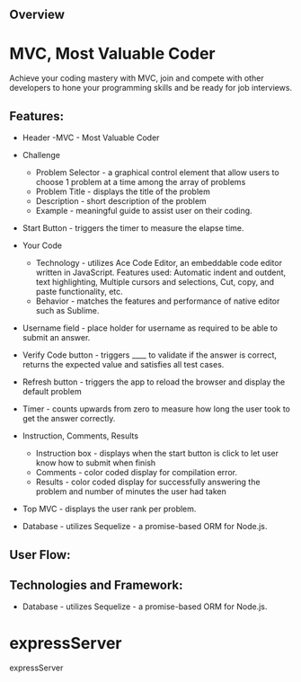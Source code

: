 ## Overview

# MVC, Most Valuable Coder

Achieve your coding mastery with MVC, join and compete with other developers to hone your programming skills and be ready for job interviews.

##  Features:

* Header -MVC - Most Valuable Coder

* Challenge
	* Problem Selector - a graphical control element that allow users to choose 1 problem at a time among the array of problems
	* Problem Title - displays the title of the problem
	* Description - short description of the problem
	* Example - meaningful guide to assist user on their coding.

* Start Button - triggers the timer to measure the elapse time.

* Your Code
	* Technology - utilizes Ace Code Editor, an embeddable code editor written in JavaScript.  Features used: Automatic indent and outdent, text highlighting, Multiple cursors and selections, Cut, copy, and paste functionality, etc.
	* Behavior - matches the features and performance of native editor such as Sublime.

* Username field - place holder for username as required to be able to submit an answer.
* Verify Code button - triggers ____ to validate if the answer is correct, returns the expected value and satisfies all test cases.
* Refresh button - triggers the app to reload the browser and display the default problem
* Timer - counts upwards from zero to measure how long the user took to get the answer correctly.
* Instruction, Comments, Results
	* Instruction box - displays when the start button is click to let user know how to submit when finish
	* Comments - color coded display for compilation error.
	* Results - color coded display for successfully answering the problem and number of minutes the user had taken
* Top MVC - displays the user rank per problem.
* Database - utilizes Sequelize - a promise-based ORM for Node.js.


##  User Flow:


##  Technologies and Framework:
* Database - utilizes Sequelize - a promise-based ORM for Node.js.





















# expressServer
expressServer
